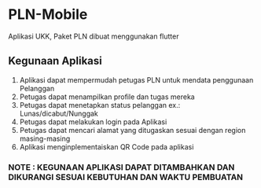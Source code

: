 # PLN-Mobile
Aplikasi UKK, Paket PLN dibuat menggunakan flutter 


## Kegunaan Aplikasi
1. Aplikasi dapat mempermudah petugas PLN untuk mendata penggunaan Pelanggan
2. Petugas dapat menampilkan profile dan tugas mereka
3. Petugas dapat menetapkan status pelanggan ex.: Lunas/dicabut/Nunggak
4. Petugas dapat melakukan login pada Aplikasi
5. Petugas dapat mencari alamat yang ditugaskan sesuai dengan region masing-masing
6. Aplikasi menginplementaiskan QR Code pada aplikasi

### NOTE : KEGUNAAN APLIKASI DAPAT DITAMBAHKAN DAN DIKURANGI SESUAI KEBUTUHAN DAN WAKTU PEMBUATAN


